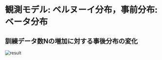 # 観測モデル: ベルヌーイ分布，事前分布: ベータ分布  
## 訓練データ数Nの増加に対する事後分布の変化
![result](https://github.com/manbo-is-not-strong/bayesian_inference/blob/master/bern_beta/posterior.gif)